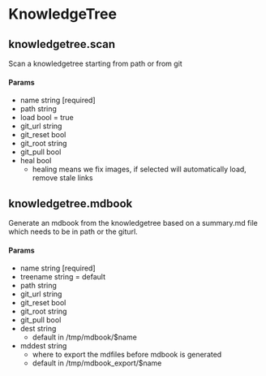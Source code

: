 	
# KnowledgeTree

## knowledgetree.scan

Scan a knowledgetree starting from path or from git

#### Params    

- name      string [required]
- path      string
- load      bool = true
- git_url   string
- git_reset bool
- git_root  string
- git_pull  bool
- heal      bool 
  - healing means we fix images, if selected will automatically load, remove stale links


## knowledgetree.mdbook

Generate an mdbook from the knowledgetree based on a summary.md file which needs to be in path or the giturl.

#### Params    

- name      string [required]
- treename  string = default
- path      string
- git_url   string
- git_reset bool
- git_root  string
- git_pull  bool
- dest      string
  - default in /tmp/mdbook/$name
- mddest      string 
  - where to export the mdfiles before mdbook is generated
  - default in /tmp/mdbook_export/$name






